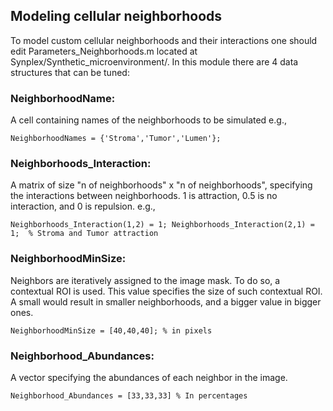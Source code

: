 ## Modeling cellular neighborhoods

To model custom cellular neighborhoods and their interactions one should edit Parameters_Neighborhoods.m located at Synplex/Synthetic_microenvironment/. In this module there are 4 data structures that can be tuned:

### NeighborhoodName:
A cell containing names of the neighborhoods to be simulated e.g., 

`
NeighborhoodNames = {'Stroma','Tumor','Lumen'};
`

### Neighborhoods_Interaction:
A matrix of size "n of neighborhoods" x "n of neighborhoods", specifying the interactions between neighborhoods. 1 is attraction, 0.5 is no interaction, and 0 is repulsion. e.g., 

`
Neighborhoods_Interaction(1,2) = 1; Neighborhoods_Interaction(2,1) = 1;  % Stroma and Tumor attraction
`

### NeighborhoodMinSize:
Neighbors are iteratively assigned to the image mask. To do so, a contextual ROI is used. This value specifies the size of such contextual ROI. A small would result in smaller neighborhoods, and a bigger value in bigger ones.

`
NeighborhoodMinSize = [40,40,40]; % in pixels
`

### Neighborhood_Abundances:
A vector specifying the abundances of each neighbor in the image.

`
Neighborhood_Abundances = [33,33,33] % In percentages
`
